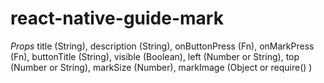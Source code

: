 # react-native-guide-mark
*Props*
title (String),
description (String),
onButtonPress (Fn),
onMarkPress (Fn),
buttonTitle (String),
visible (Boolean),
left (Number or String),
top (Number or String),
markSize (Number),
markImage (Object or require() )